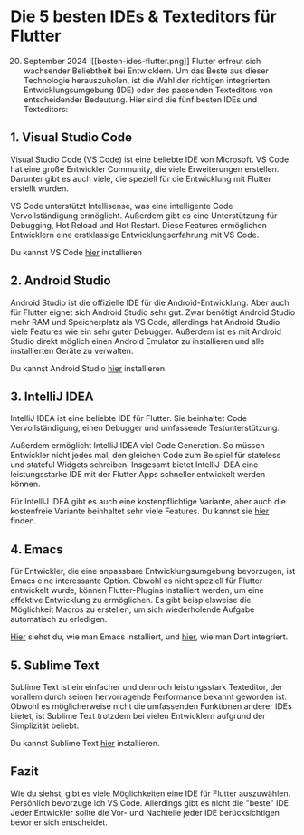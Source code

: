 # Die 5 besten IDEs & Texteditors für Flutter
20. September 2024
![[besten-ides-flutter.png]]
Flutter erfreut sich wachsender Beliebtheit bei Entwicklern. Um das Beste aus dieser Technologie herauszuholen, ist die Wahl der richtigen integrierten Entwicklungsumgebung (IDE) oder des passenden Texteditors von entscheidender Bedeutung. Hier sind die fünf besten IDEs und Texteditors:

## 1. Visual Studio Code
Visual Studio Code (VS Code) ist eine beliebte IDE von Microsoft. VS Code hat eine große Entwickler Community, die viele Erweiterungen erstellen. Darunter gibt es auch viele, die speziell für die Entwicklung mit Flutter erstellt wurden. 

VS Code unterstützt Intellisense, was eine intelligente Code Vervollständigung ermöglicht. Außerdem gibt es eine Unterstützung für Debugging, Hot Reload und Hot Restart. Diese Features ermöglichen Entwicklern eine erstklassige Entwicklungserfahrung mit VS Code. 

Du kannst VS Code [hier](https://code.visualstudio.com/) installieren

## 2. Android Studio
Android Studio ist die offizielle IDE für die Android-Entwicklung. Aber auch für Flutter eignet sich Android Studio sehr gut. Zwar benötigt Android Studio mehr RAM und Speicherplatz als VS Code, allerdings hat Android Studio viele Features wie ein sehr guter Debugger. Außerdem ist es mit Android Studio direkt möglich einen Android Emulator zu installieren und alle installierten Geräte zu verwalten.

Du kannst Android Studio [hier](https://developer.android.com/studio) installieren.

## 3. IntelliJ IDEA
IntelliJ IDEA ist eine beliebte IDE für Flutter. Sie beinhaltet Code Vervollständigung, einen Debugger und umfassende Testunterstützung. 

Außerdem ermöglicht IntelliJ IDEA viel Code Generation. So müssen Entwickler nicht jedes mal, den gleichen Code zum Beispiel für stateless und stateful Widgets schreiben. Insgesamt bietet IntelliJ IDEA eine leistungsstarke IDE mit der Flutter Apps schneller entwickelt werden können.

Für IntelliJ IDEA gibt es auch eine kostenpflichtige Variante, aber auch die kostenfreie Variante beinhaltet sehr viele Features. Du kannst sie [hier](https://www.jetbrains.com/help/idea/installation-guide.html) finden.

## 4. Emacs
Für Entwickler, die eine anpassbare Entwicklungsumgebung bevorzugen, ist Emacs eine interessante Option. Obwohl es nicht speziell für Flutter entwickelt wurde, können Flutter-Plugins installiert werden, um eine effektive Entwicklung zu ermöglichen. Es gibt beispielsweise die Möglichkeit Macros zu erstellen, um sich wiederholende Aufgabe automatisch zu erledigen.

[Hier](https://www.gnu.org/software/emacs/download.html) siehst du, wie man Emacs installiert, und [hier](https://emacs-lsp.github.io/lsp-dart/#quickstart), wie man Dart integriert.

## 5. Sublime Text
Sublime Text ist ein einfacher und dennoch leistungsstark Texteditor, der vorallem durch seinen hervorragende Performance bekannt geworden ist. Obwohl es möglicherweise nicht die umfassenden Funktionen anderer IDEs bietet, ist Sublime Text trotzdem bei vielen Entwicklern aufgrund der Simplizität beliebt.

Du kannst Sublime Text [hier](https://www.sublimetext.com/download) installieren.

## Fazit
Wie du siehst, gibt es viele Möglichkeiten eine IDE für Flutter auszuwählen. Persönlich bevorzuge ich VS Code. Allerdings gibt es nicht die "beste" IDE. Jeder Entwickler sollte die Vor- und Nachteile jeder IDE berücksichtigen bevor er sich entscheidet.